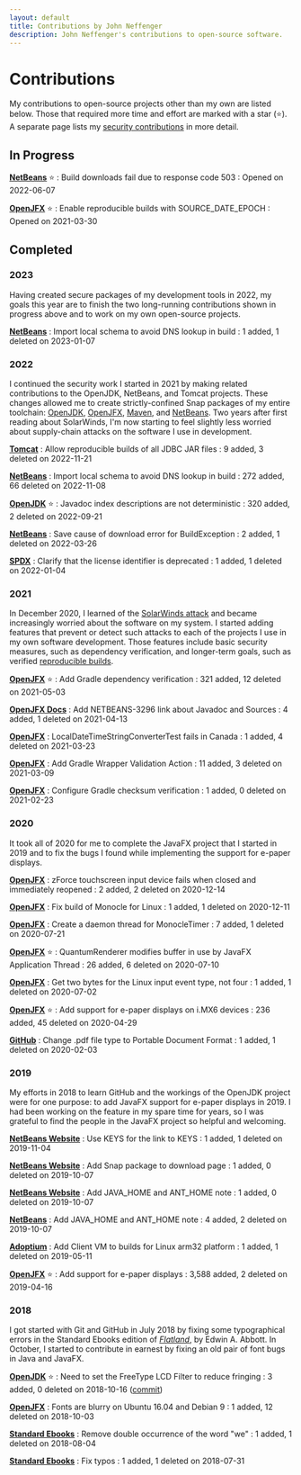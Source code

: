 ```yaml
---
layout: default
title: Contributions by John Neffenger
description: John Neffenger's contributions to open-source software.
---
```


# Contributions

My contributions to open-source projects other than my own are listed below.
Those that required more time and effort are marked with a star (⭐&#xFE0F;).
A separate page lists my [security contributions](security.html) in more detail.

## In Progress

**[NetBeans](https://github.com/apache/netbeans/pull/4206)** ⭐&#xFE0F;
: Build downloads fail due to response code 503
: Opened on 2022-06-07

**[OpenJFX](https://github.com/openjdk/jfx/pull/446)** ⭐&#xFE0F;
: Enable reproducible builds with SOURCE_DATE_EPOCH
: Opened on 2021-03-30

## Completed

### 2023

Having created secure packages of my development tools in 2022, my goals this year are to finish the two long-running contributions shown in progress above and to work on my own open-source projects.

**[NetBeans](https://github.com/apache/netbeans/pull/5372)**
: Import local schema to avoid DNS lookup in build
: 1 added, 1 deleted on 2023-01-07

### 2022

I continued the security work I started in 2021 by making related contributions to the OpenJDK, NetBeans, and Tomcat projects.
These changes allowed me to create strictly-confined Snap packages of my entire toolchain: [OpenJDK](https://github.com/jgneff/openjdk), [OpenJFX](https://github.com/jgneff/openjfx), [Maven](https://github.com/jgneff/strictly-maven), and [NetBeans](https://github.com/jgneff/strictly-netbeans).
Two years after first reading about SolarWinds, I'm now starting to feel slightly less worried about supply-chain attacks on the software I use in development.

**[Tomcat](https://github.com/apache/tomcat/pull/566)**
: Allow reproducible builds of all JDBC JAR files
: 9 added, 3 deleted on 2022-11-21

**[NetBeans](https://github.com/apache/netbeans/pull/4933)**
: Import local schema to avoid DNS lookup in build
: 272 added, 66 deleted on 2022-11-08

**[OpenJDK](https://github.com/openjdk/jdk/pull/10070)** ⭐&#xFE0F;
: Javadoc index descriptions are not deterministic
: 320 added, 2 deleted on 2022-09-21

**[NetBeans](https://github.com/apache/netbeans/pull/3873)**
: Save cause of download error for BuildException
: 2 added, 1 deleted on 2022-03-26

**[SPDX](https://github.com/spdx/LicenseListPublisher/pull/128)**
: Clarify that the license identifier is deprecated
: 1 added, 1 deleted on 2022-01-04

### 2021

In December 2020, I learned of the [SolarWinds attack](https://www.linux.com/news/preventing-supply-chain-attacks-like-solarwinds/) and became increasingly worried about the software on my system.
I started adding features that prevent or detect such attacks to each of the projects I use in my own software development.
Those features include basic security measures, such as dependency verification, and longer-term goals, such as verified [reproducible builds](https://reproducible-builds.org/).

**[OpenJFX](https://github.com/openjdk/jfx/pull/437)** ⭐&#xFE0F;
: Add Gradle dependency verification
: 321 added, 12 deleted on 2021-05-03

**[OpenJFX Docs](https://github.com/openjfx/openjfx-docs/pull/122)**
: Add NETBEANS-3296 link about Javadoc and Sources
: 4 added, 1 deleted on 2021-04-13

**[OpenJFX](https://github.com/openjdk/jfx/pull/438)**
: LocalDateTimeStringConverterTest fails in Canada
: 1 added, 4 deleted on 2021-03-23

**[OpenJFX](https://github.com/openjdk/jfx/pull/419)**
: Add Gradle Wrapper Validation Action
: 11 added, 3 deleted on 2021-03-09

**[OpenJFX](https://github.com/openjdk/jfx/pull/411)**
: Configure Gradle checksum verification
: 1 added, 0 deleted on 2021-02-23

### 2020

It took all of 2020 for me to complete the JavaFX project that I started in 2019 and to fix the bugs I found while implementing the support for e-paper displays.

**[OpenJFX](https://github.com/openjdk/jfx/pull/258)**
: zForce touchscreen input device fails when closed and immediately reopened
: 2 added, 2 deleted on 2020-12-14

**[OpenJFX](https://github.com/openjdk/jfx/pull/350)**
: Fix build of Monocle for Linux
: 1 added, 1 deleted on 2020-12-11

**[OpenJFX](https://github.com/openjdk/jfx/pull/256)**
: Create a daemon thread for MonocleTimer
: 7 added, 1 deleted on 2020-07-21

**[OpenJFX](https://github.com/openjdk/jfx/pull/255)** ⭐&#xFE0F;
: QuantumRenderer modifies buffer in use by JavaFX Application Thread
: 26 added, 6 deleted on 2020-07-10

**[OpenJFX](https://github.com/openjdk/jfx/pull/257)**
: Get two bytes for the Linux input event type, not four
: 1 added, 1 deleted on 2020-07-02

**[OpenJFX](https://github.com/openjdk/jfx/pull/60)** ⭐&#xFE0F;
: Add support for e-paper displays on i.MX6 devices
: 236 added, 45 deleted on 2020-04-29

**[GitHub](https://github.com/github/archive-program/pull/16)**
: Change .pdf file type to Portable Document Format
: 1 added, 1 deleted on 2020-02-03

### 2019

My efforts in 2018 to learn GitHub and the workings of the OpenJDK project were for one purpose: to add JavaFX support for e-paper displays in 2019.
I had been working on the feature in my spare time for years, so I was grateful to find the people in the JavaFX project so helpful and welcoming.

**[NetBeans Website](https://github.com/apache/netbeans-website/pull/427)**
: Use KEYS for the link to KEYS
: 1 added, 1 deleted on 2019-11-04

**[NetBeans Website](https://github.com/apache/netbeans-website/pull/417)**
: Add Snap package to download page
: 1 added, 0 deleted on 2019-10-07

**[NetBeans Website](https://github.com/apache/netbeans-website/pull/416)**
: Add JAVA_HOME and ANT_HOME note
: 1 added, 0 deleted on 2019-10-07

**[NetBeans](https://github.com/apache/netbeans/pull/1554)**
: Add JAVA_HOME and ANT_HOME note
: 4 added, 2 deleted on 2019-10-07

**[Adoptium](https://github.com/adoptium/temurin-build/pull/1078)**
: Add Client VM to builds for Linux arm32 platform
: 1 added, 1 deleted on 2019-05-11

**[OpenJFX](https://github.com/javafxports/openjdk-jfx/pull/369)** ⭐&#xFE0F;
: Add support for e-paper displays
: 3,588 added, 2 deleted on 2019-04-16

### 2018

I got started with Git and GitHub in July 2018 by fixing some typographical errors in the Standard Ebooks edition of [*Flatland*](https://standardebooks.org/ebooks/edwin-a-abbott/flatland), by Edwin A. Abbott.
In October, I started to contribute in earnest by fixing an old pair of font bugs in Java and JavaFX.

**[OpenJDK](https://github.com/jgneff/openjdk-freetype)** ⭐&#xFE0F;
: Need to set the FreeType LCD Filter to reduce fringing
: 3 added, 0 deleted on 2018-10-16 ([commit](https://github.com/openjdk/jdk/commit/0ed2c6c2957269d1342610b6d0382a2f8052f167))

**[OpenJFX](https://github.com/javafxports/openjdk-jfx/pull/235)**
: Fonts are blurry on Ubuntu 16.04 and Debian 9
: 1 added, 12 deleted on 2018-10-03

**[Standard Ebooks](https://github.com/standardebooks/edwin-a-abbott_flatland/pull/3)**
: Remove double occurrence of the word "we"
: 1 added, 1 deleted on 2018-08-04

**[Standard Ebooks](https://github.com/standardebooks/edwin-a-abbott_flatland/pull/2)**
: Fix typos
: 1 added, 1 deleted on 2018-07-31
